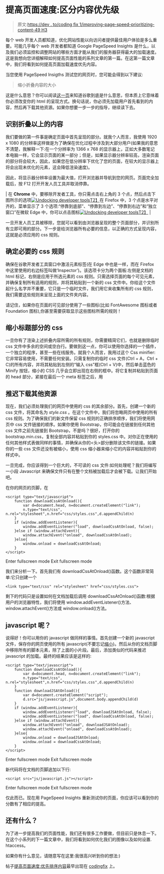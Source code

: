 # 提高页面速度:区分内容优先级

> 原文:[https://dev . to/coding fix 1/improving-page-speed-prioritizing-content-49 H3](https://dev.to/codingfix1/improving-page-speed-prioritizing-content-49h3)

每个 web 开发人员都知道，优化网站性能以向访问者提供最佳用户体验是多么重要。可能几乎每个 web 开发者都知道 Google PageSpeed Insights 是什么，以及我们必须监控和调整网站的哪些方面才能从我们的服务器获得最大的加载速度。这是我想向您详细解释如何提高页面性能的系列文章的第一篇。在这第一篇文章中，我们将看到如何提高页面加载速度优先内容。

当您使用 PageSpeed Insigths 测试您的网页时，您可能会得到以下建议:

> 缩小折叠内容的大小

这是什么意思？你可以阅读[这一页](https://developers.google.com/speed/docs/insights/PrioritizeVisibleContent)来知道谷歌到底是什么意思，但本质上它意味着你必须改变你的 html 的呈现方式。换句话说，你必须先加载用户首先看到的内容，然后再下载其他资源。如果你想要一步一步的指导，继续读下去。

## 识别折叠以上的内容

我们要做的第一件事是确定页面中首先呈现的部分。就我个人而言，我使用 1920 x 1080 的分辨率这样做是为了确保在优化过程中涉及到大部分用户(如果我的意思不清楚，我解释一下:在一个分辨率为 1366 x 768 的显示器上，正如大多数笔记本电脑一样，它会显示页面的某一部分；但是，如果显示器分辨率较高，渲染页面的部分将会较大，因此，如果您在低分辨率下优化了您的页面，在较大的显示器上将会出现未优化的元素，这会降低渲染速度)。

因此，将显示器分辨率设置为最大值，打开浏览器并导航到您的网页。页面完全加载后，按 F12 打开开发人员工具并取消停靠。

| 在 **Chrome** 中，要移除开发者工具，你只需点击右上角的 3 个点，然后点击下图所示的选项[![Undocking developer tools](../Images/b1209929bbc93ff246990ca2840111de.png)T2】](http://codingfix.com/wp-content/uploads/2017/12/Screenshot-06_30_18-11_23_23.jpg)在 Firefox 中，3 个点是水平对齐的，菜单显示了 3 个选项:“停靠到底部”、“停靠到左边”、“停靠到右边”和“独立窗口”在微软 Edge 中，你可以点击图标[![Undocking developer tools](../Images/495ae6140a1b61783a9183f152e5fb7d.png)T2】](http://codingfix.com/wp-content/uploads/2017/12/Screenshot-06_30_18-15_56_03.jpg) |

一旦开发人员工具被移除，您就可以看到由浏览器呈现的整个页面部分，并识别所有立即可用的部分。下一步是给浏览器所有必要的信息，以正确的方式呈现内容，这就是必须应用的 css 规则。

## 确定必要的 css 规则

确保在谷歌开发者工具窗口中激活元素标签(在 Edge 中也是一样，而在 Firefox 中这里使用的右边标签叫做‘Inspector’)。该选项卡分为两个面板:左侧是文档的 html 标记，右侧是应用于所选元素的 css 规则。只需选择页面的每个可见元素，并确保复制所有适用的规则，并将其粘贴到一个新的 css 文件中。你给这个文件起什么名字并不重要，它只是一个临时文件，我们用它来收集所有的 css 规则，我们需要这些规则来呈现上面的文件夹内容。

请记住，如果你在页面的可见部分使用了一些图标(比如 FontAwesome 图标或者 Foundation 图标),你甚至需要获取显示这些图标所需的规则！

## 缩小标题部分的 css

一旦你有了渲染上述折叠内容所需的所有规则，你需要精简它们，也就是删除临时 css 文件中多余的空间或空白行。要做到这一点，你可以使用你选择的一个插件，一个独立的程序，甚至一些在线服务。就我个人而言，我用过这个 Css minifier:它非常容易使用，不需要任何安装。只需复制你的临时 css 文件(Ctrl + A，Ctrl + C)的所有内容，并将其粘贴到左侧的“输入 css”框(Ctrl + V)中，然后单击蓝色的 Minify 按钮，缩小的 CSS 几乎会立即出现在右侧的框中。将它复制并粘贴到页面的 head 部分，紧接在最后一个 meta 标签之后，用

## 推迟下载其他资源

现在，我们必须处理我们的网页中使用的 css 的其余部分。首先，创建一个新的 css 文件，将其命名为 *style.css* 。在这个文件中，我们将忽略网页中使用的所有 css 规则。为了确保我们的新文件保留 css 规则的正确排序顺序，我们将使用网页中 css 文件链接的顺序。如果你使用 Bootstrap，你可能会在链接到任何其他 css 文件之前先链接到 Bootstrap，不是吗？很好，打开你的 bootstrap.min.css，复制全部内容并粘贴到你的 styles.css 中。对你正在使用的任何其他样式表做同样的事情，并确保从你的<头>部分删除该文件的链接。如果你的一些 css 文件还没有被缩小，使用 css 缩小器来缩小它的内容并粘贴到你的样式中。

一旦完成，你应该得到一个巨大的，不可读的 css 文件:如何处理呢？我们将编写一小段 Javascript 来确保文件只有在整个文档被加载后才会被下载。让我们开始吧。

在你的网页的页脚，在

```
<script type="text/javascript">
    function downloadCssAtOnload(){
        var d=document.head, n=document.createElement("link");
        n.type="text/css", n.rel="stylesheet",n.href="css/styles.css",d.appendChild(n)
    }
    if (window.addEventListener){
        window.addEventListener("load", downloadCssAtOnload, false);
    }else if (window.attachEvent){
        window.attachEvent("onload", downloadCssAtOnload);
    }else{ 
        window.onload = downloadCssAtOnload;    
    }
</script> 
```

Enter fullscreen mode Exit fullscreen mode

我们来分析一下。首先我们有 downloadCssAtOnload()函数。这个函数非常简单:它只创建一个

```
<link type="text/css" rel="stylesheet" href="css/styles.css">
```

剩下的代码只是设置如何在文档加载后调用 downloadCssAtOnload()函数:根据用户的浏览器特性，我们将使用 window.addEventListener()方法、window.attachEvent()方法或 window.onload()方法。

## javascript 呢？

说得好！你可以用你的 javascript 做同样的事情。首先创建一个新的 javascript 文件，保存你的网页使用的所有 javascript(不要忘记[缩小](https://javascript-minifier.com/))。然后从你的文档页脚中移除所有的脚本元素，除了上面的小片段。最后，添加类似的代码来推迟 javascript 的加载。最终的结果应该是这样的:

```
<script type="text/javascript">
    function downloadCssAtOnload(){
        var d=document.head, n=document.createElement("link");
        n.type="text/css", n.rel="stylesheet",n.href="css/styles.css",d.appendChild(n)
    }
    function downloadJSAtOnload(){
        var d=document.createElement("script");
        d.src="js/javascript.js",document.body.appendChild(d)
    }
    if (window.addEventListener){
        window.addEventListener("load", downloadJSAtOnload, false);
        window.addEventListener("load", downloadCssAtOnload, false);
    }else if (window.attachEvent){
        window.attachEvent("onload", downloadJSAtOnload);
        window.attachEvent("onload", downloadCssAtOnload);
    }else{ 
        window.onload = downloadJSAtOnload; 
        window.onload = downloadCssAtOnload;    
    }
</script> 
```

Enter fullscreen mode Exit fullscreen mode

新代码将在文档的页脚追加以下行:

```
<script src="js/javascript.js"></script> 
```

Enter fullscreen mode Exit fullscreen mode

仅此而已。现在用 PageSpeed Insights 重新测试你的页面，你应该可以看到你的分数有了相应的提高。

## 还有什么？

为了进一步提高我们的页面性能，我们还有很多工作要做，但目前只是休息一下。在这个小系列的下一篇文章中，我们将看到如何优化我们的图像以及如何设置. htaccess。

如果你有什么意见，请随意写在这里:我很高兴听到你的想法:)

帖子[提高页面速度:优先排序内容](https://codingfix.com/improving-page-speed-prioritizing-content/)最早出现在 [codingfix](https://codingfix.com) 上。